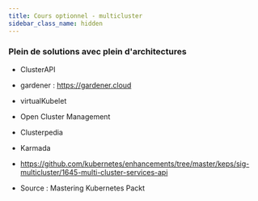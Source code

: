```yaml
---
title: Cours optionnel - multicluster
sidebar_class_name: hidden
---
```


### Plein de solutions avec plein d'architectures

- ClusterAPI
- gardener : https://gardener.cloud
- virtualKubelet
- Open Cluster Management
- Clusterpedia
- Karmada


- https://github.com/kubernetes/enhancements/tree/master/keps/sig-multicluster/1645-multi-cluster-services-api





- Source : Mastering Kubernetes Packt